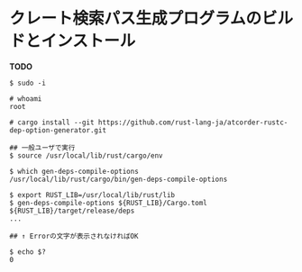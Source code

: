 <!-- -*- coding:utf-8-unix -*- -->

# クレート検索パス生成プログラムのビルドとインストール

**TODO**


```console
$ sudo -i

# whoami
root

# cargo install --git https://github.com/rust-lang-ja/atcorder-rustc-dep-option-generator.git
```

```console
## 一般ユーザで実行
$ source /usr/local/lib/rust/cargo/env

$ which gen-deps-compile-options
/usr/local/lib/rust/cargo/bin/gen-deps-compile-options

$ export RUST_LIB=/usr/local/lib/rust/lib
$ gen-deps-compile-options ${RUST_LIB}/Cargo.toml ${RUST_LIB}/target/release/deps
...

## ↑ Errorの文字が表示されなければOK

$ echo $?
0
```
